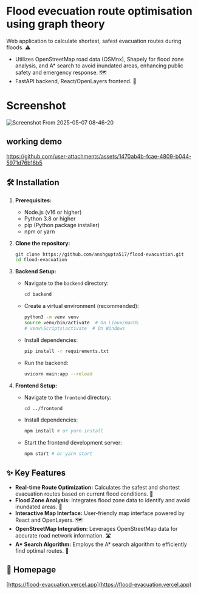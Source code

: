 # Flood evecuation route optimisation using graph theory


Web application to calculate shortest, safest evacuation routes during floods. ⚠️

*   Utilizes OpenStreetMap road data (OSMnx), Shapely for flood zone analysis, and A\* search to avoid inundated areas, enhancing public safety and emergency response. 🗺️
*   FastAPI backend, React/OpenLayers frontend. 🚀

# Screenshot
![Screenshot From 2025-05-07 08-46-20](https://github.com/user-attachments/assets/e65f1b03-118c-4afa-919d-007981f8ca32)

  
## working demo

https://github.com/user-attachments/assets/1470ab4b-fcae-4809-b044-5971d76b18b5



## 🛠️ Installation

1.  **Prerequisites:**

    *   Node.js (v16 or higher)
    *   Python 3.8 or higher
    *   pip (Python package installer)
    *   npm or yarn
2.  **Clone the repository:**

    ```bash
    git clone https://github.com/anshgupta517/flood-evacuation.git
    cd flood-evacuation
    ```
3.  **Backend Setup:**

    *   Navigate to the `backend` directory:

        ```bash
        cd backend
        ```
    *   Create a virtual environment (recommended):

        ```bash
        python3 -m venv venv
        source venv/bin/activate  # On Linux/macOS
        # venv\Scripts\activate  # On Windows
        ```
    *   Install dependencies:

        ```bash
        pip install -r requirements.txt
        ```
    *   Run the backend:

        ```bash
        uvicorn main:app --reload
        ```

4.  **Frontend Setup:**

    *   Navigate to the `frontend` directory:

        ```bash
        cd ../frontend
        ```
    *   Install dependencies:

        ```bash
        npm install # or yarn install
        ```
    *   Start the frontend development server:

        ```bash
        npm start # or yarn start
        ```

## ✨ Key Features

*   **Real-time Route Optimization:** Calculates the safest and shortest evacuation routes based on current flood conditions. 🧭
*   **Flood Zone Analysis:** Integrates flood zone data to identify and avoid inundated areas. 🌊
*   **Interactive Map Interface:** User-friendly map interface powered by React and OpenLayers. 🗺️
*   **OpenStreetMap Integration:** Leverages OpenStreetMap data for accurate road network information. 🛣️
*   **A\* Search Algorithm:** Employs the A\* search algorithm to efficiently find optimal routes. 🤖


## 🔗 Homepage

[https://flood-evacuation.vercel.app](https://flood-evacuation.vercel.app)

